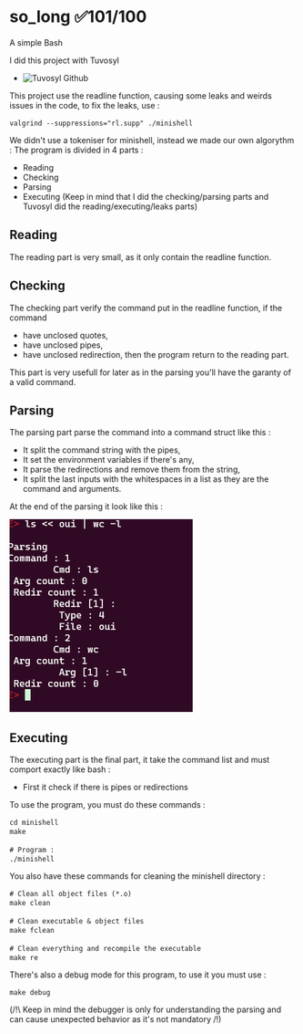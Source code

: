 # so_long ✅101/100
A simple Bash

I did this project with Tuvosyl
- ![Tuvosyl Github](https://github.com/tuvosyl)

This project use the readline function, causing some leaks and weirds issues in the code, to fix the leaks, use :
```shell
valgrind --suppressions="rl.supp" ./minishell
```

We didn't use a tokeniser for minishell, instead we made our own algorythm :
The program is divided in 4 parts :
  - Reading
  - Checking
  - Parsing
  - Executing
(Keep in mind that I did the checking/parsing parts and Tuvosyl did the reading/executing/leaks parts)

## Reading
The reading part is very small, as it only contain the readline function.

## Checking
The checking part verify the command put in the readline function, if the command 
  - have unclosed quotes,
  - have unclosed pipes,
  - have unclosed redirection,
then the program return to the reading part.

This part is very usefull for later as in the parsing you'll have the garanty of a valid command.

## Parsing
The parsing part parse the command into a command struct like this :
  - It split the command string with the pipes,
  - It set the environment variables if there's any,
  - It parse the redirections and remove them from the string,
  - It split the last inputs with the whitespaces in a list as they are the command and arguments.

At the end of the parsing it look like this :

![](parsing_debug.png)

## Executing
The executing part is the final part, it take the command list and must comport exactly like bash :
  - First it check if there is pipes or redirections

To use the program, you must do these commands :
```shell
cd minishell
make

# Program :
./minishell
```

You also have these commands for cleaning the minishell directory :
```shell
# Clean all object files (*.o)
make clean

# Clean executable & object files
make fclean

# Clean everything and recompile the executable
make re
```

There's also a debug mode for this program, to use it you must use :
```shell
make debug
```
(/!\ Keep in mind the debugger is only for understanding the parsing and can cause unexpected behavior as it's not mandatory /!\)
